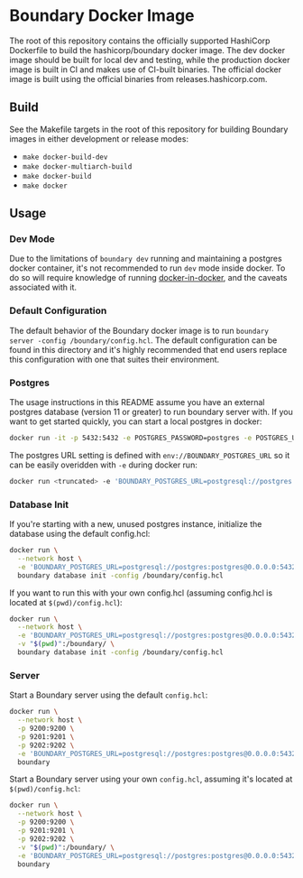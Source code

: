 # Boundary Docker Image

The root of this repository contains the officially supported HashiCorp Dockerfile to build the hashicorp/boundary docker image. The dev docker image should be built for local dev and testing, while the production docker image is built in CI and makes use of CI-built binaries. The official docker image is built using the official binaries from releases.hashicorp.com.

## Build

See the Makefile targets in the root of this repository for building Boundary images in either
development or release modes:

  - `make docker-build-dev`
  - `make docker-multiarch-build`
  - `make docker-build`
  - `make docker`

## Usage

### Dev Mode

Due to the limitations of `boundary dev` running and maintaining a postgres docker container, it's not recommended
to run `dev` mode inside docker. To do so will require knowledge of running [docker-in-docker](https://hub.docker.com/_/docker), and the caveats
associated with it. 

### Default Configuration

The default behavior of the Boundary docker image is to run `boundary server -config /boundary/config.hcl`. The default
configuration can be found in this directory and it's highly recommended that end users replace this configuration 
with one that suites their environment. 

### Postgres

The usage instructions in this README assume you have an external postgres database (version 11 or greater) to run 
boundary server with. If you want to get started quickly, you can start a local postgres in docker:

```bash
docker run -it -p 5432:5432 -e POSTGRES_PASSWORD=postgres -e POSTGRES_USER=postgres postgres
```

The postgres URL setting is defined with `env://BOUNDARY_POSTGRES_URL` so it can be easily overidden with `-e`
during docker run:

```bash
docker run <truncated> -e 'BOUNDARY_POSTGRES_URL=postgresql://postgres:postgres@0.0.0.0:5432/postgres?sslmode=disable' <truncated>
```
### Database Init

If you're starting with a new, unused postgres instance, initialize the database using the default config.hcl:

```bash
docker run \
  --network host \
  -e 'BOUNDARY_POSTGRES_URL=postgresql://postgres:postgres@0.0.0.0:5432/postgres?sslmode=disable' \
  boundary database init -config /boundary/config.hcl
```

If you want to run this with your own config.hcl (assuming config.hcl is located at `$(pwd)/config.hcl`):

```bash
docker run \
  --network host \
  -e 'BOUNDARY_POSTGRES_URL=postgresql://postgres:postgres@0.0.0.0:5432/postgres?sslmode=disable' \
  -v "$(pwd)":/boundary/ \
  boundary database init -config /boundary/config.hcl
```

### Server
Start a Boundary server using the default `config.hcl`:

```bash
docker run \
  --network host \
  -p 9200:9200 \
  -p 9201:9201 \
  -p 9202:9202 \
  -e 'BOUNDARY_POSTGRES_URL=postgresql://postgres:postgres@0.0.0.0:5432/postgres?sslmode=disable' \
  boundary
```

Start a Boundary server using your own `config.hcl`, assuming it's located at `$(pwd)/config.hcl`:

```bash
docker run \
  --network host \
  -p 9200:9200 \
  -p 9201:9201 \
  -p 9202:9202 \
  -v "$(pwd)":/boundary/ \
  -e 'BOUNDARY_POSTGRES_URL=postgresql://postgres:postgres@0.0.0.0:5432/postgres?sslmode=disable' \
  boundary
```
